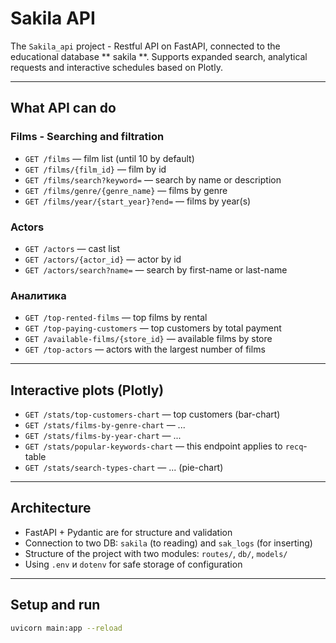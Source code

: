 # Sakila API

The `Sakila_api` project - Restful API on FastAPI, connected to the educational database ** sakila **. 
Supports expanded search, analytical requests and interactive schedules based on Plotly.

---

## What API can do

### Films - Searching and filtration
- `GET /films` — film list (until 10 by default)
- `GET /films/{film_id}` — film by id
- `GET /films/search?keyword=` — search by name or description
- `GET /films/genre/{genre_name}` — films by genre
- `GET /films/year/{start_year}?end=` — films by year(s)

### Actors
- `GET /actors` — cast list
- `GET /actors/{actor_id}` — actor by id
- `GET /actors/search?name=` — search by first-name or last-name 

### Аналитика
- `GET /top-rented-films` — top films by rental
- `GET /top-paying-customers` — top customers by total payment
- `GET /available-films/{store_id}` — available films by store
- `GET /top-actors` — actors with the largest number of films

---

## Interactive plots (Plotly)

- `GET /stats/top-customers-chart` — top customers (bar-chart)
- `GET /stats/films-by-genre-chart` — ...
- `GET /stats/films-by-year-chart` — ...
- `GET /stats/popular-keywords-chart` — this endpoint applies to `recq`-table
- `GET /stats/search-types-chart` — ... (pie-chart)

---

## Architecture

- FastAPI + Pydantic are for structure and validation
- Connection to two DB: `sakila` (to reading) and `sak_logs` (for inserting)
- Structure of the project with two modules: `routes/`, `db/`, `models/`
- Using `.env` и `dotenv` for safe storage of configuration

---

## Setup and run

```bash
uvicorn main:app --reload
